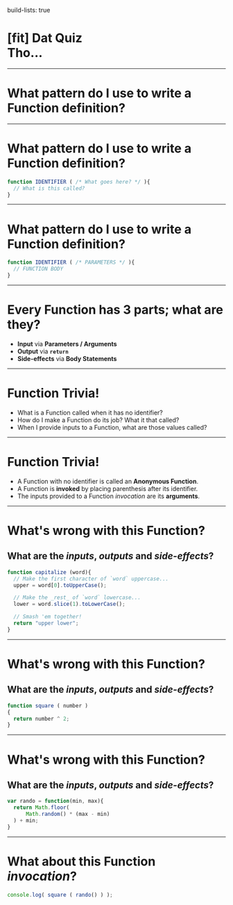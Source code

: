 build-lists: true

# [fit] Dat Quiz <br> Tho...

---

# What pattern do I use to write a Function definition?

---

# What pattern do I use to write a Function definition?

```javascript
function IDENTIFIER ( /* What goes here? */ ){
  // What is this called?
}
```

---

# What pattern do I use to write a Function definition?

```javascript
function IDENTIFIER ( /* PARAMETERS */ ){
  // FUNCTION BODY
}
```

---

# Every Function has 3 parts; what are they?

* **Input** via **Parameters / Arguments**
* **Output** via **`return`**
* **Side-effects** via **Body Statements**

---

# Function Trivia!

* What is a Function called when it has no identifier?
* How do I make a Function do its job? What it that called?
* When I provide inputs to a Function, what are those values called?

---

# Function Trivia!

* A Function with no identifier is called an **Anonymous Function**.
* A Function is **invoked** by placing parenthesis after its identifier.
* The inputs provided to a Function _invocation_ are its **arguments**.

---

# What's wrong with this Function?

## What are the _inputs_, _outputs_ and _side-effects_?

```javascript
function capitalize (word){
  // Make the first character of `word` uppercase...
  upper = word[0].toUpperCase();

  // Make the _rest_ of `word` lowercase...
  lower = word.slice(1).toLowerCase();

  // Smash 'em together!
  return "upper lower";
}
```

---

# What's wrong with this Function?

## What are the _inputs_, _outputs_ and _side-effects_?

```javascript
function square ( number )
{
  return number ^ 2;
}
```

---

# What's wrong with this Function?

## What are the _inputs_, _outputs_ and _side-effects_?

```javascript
var rando = function(min, max){
  return Math.floor(
      Math.random() * (max - min)
  ) + min;
}
```

---

# What about this Function _invocation_?

```javascript
console.log( square ( rando() ) );
```

